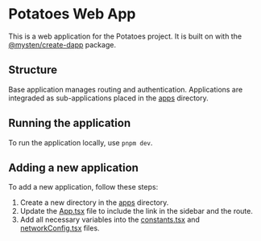 # Potatoes Web App

This is a web application for the Potatoes project. It is built on with the [@mysten/create-dapp](https://npmjs.com/package/@mysten/create-dapp) package.

## Structure

Base application manages routing and authentication. Applications are integraded as sub-applications placed in the [apps](./src/apps/) directory.

## Running the application

To run the application locally, use `pnpm dev`.

## Adding a new application

To add a new application, follow these steps:

1. Create a new directory in the [apps](./src/apps/) directory.
2. Update the [App.tsx](./src/App.tsx) file to include the link in the sidebar and the route.
3. Add all necessary variables into the [constants.tsx](./src/constants.tsx) and [networkConfig.tsx](./src/networkConfig.tsx) files.
